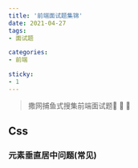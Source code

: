 ```yaml
---
title: '前端面试题集锦'
date: 2021-04-27
tags:
- 面试题

categories:
- 前端

sticky:
- 1
---
```


>撒网捕鱼式搜集前端面试题🙌 🙌 🙌

## Css 

### 元素垂直居中问题(常见)

<RecoDemo>
  <template slot="code-template">
    <<< @/docs/.vuepress/interview/MiddleCenter.vue?template
  </template>
  <template slot="code-style">
    <<< @/docs/.vuepress/interview/MiddleCenter.vue?style
  </template>
</RecoDemo>
